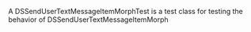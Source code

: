 A DSSendUserTextMessageItemMorphTest is a test class for testing the behavior of DSSendUserTextMessageItemMorph